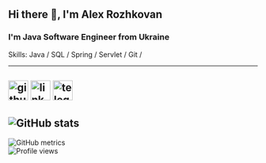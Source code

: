 ## Hi there 👋,  I'm Alex Rozhkovan
### I'm Java Software Engineer from Ukraine

Skills: Java / SQL / Spring / Servlet / Git /

---
[<img src='https://user-images.githubusercontent.com/29590727/136810720-64da59f6-f698-47f4-8ef0-e55847c9bb63.png' alt='github' height='40'>](https://github.com/AlexRozhkovan)  [<img src='https://user-images.githubusercontent.com/29590727/136810588-a37eb007-9834-4a32-aacc-bab0b597e7a0.png' alt='linkedin' height='40'>](https://www.linkedin.com/in/aleksandr-rozhkovan/)  [<img src='https://user-images.githubusercontent.com/29590727/136810253-7a03d8e3-9e03-40b6-9c86-b6907c05e05c.png' alt='telegram' height='40'>](https://t.me/Alex_Rozhkovan) 
---
![GitHub stats](https://github-readme-stats.vercel.app/api?username=AlexRozhkovan&show_icons=true)
---
![GitHub metrics](https://metrics.lecoq.io/AlexRozhkovan)  
![Profile views](https://gpvc.arturio.dev/AlexRozhkovan)  
